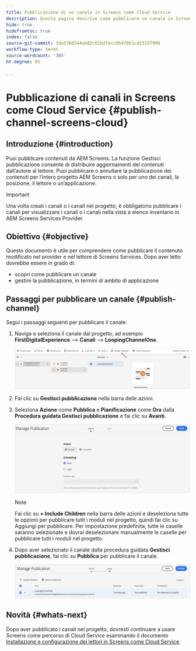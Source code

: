 ```yaml
---
title: Pubblicazione di un canale in Screens come Cloud Service
description: Questa pagina descrive come pubblicare un canale in Screens come Cloud Service.
hide: true
hidefromtoc: true
index: false
source-git-commit: 3da578d544ab82c61bdfecc0b470b1cd3315f996
workflow-type: tm+mt
source-wordcount: '305'
ht-degree: 0%

---
```



# Pubblicazione di canali in Screens come Cloud Service {#publish-channel-screens-cloud}

## Introduzione {#introduction}

Puoi pubblicare contenuti da AEM Screens. La funzione Gestisci pubblicazione consente di distribuire aggiornamenti dei contenuti dall’autore al lettore. Puoi pubblicare o annullare la pubblicazione dei contenuti per l’intero progetto AEM Screens o solo per uno dei canali, la posizione, il lettore o un’applicazione.

>[!IMPORTANT]
>Una volta creati i canali o i canali nel progetto, è obbligatorio pubblicare i canali per visualizzare i canali o i canali nella vista a elenco inventario in AEM Screens Services Provider.

## Obiettivo {#objective}

Questo documento è utile per comprendere come pubblicare il contenuto modificato nel provider e nel lettore di Screens Services. Dopo aver letto dovrebbe essere in grado di:

* scopri come pubblicare un canale
* gestire la pubblicazione, in termini di ambito di applicazione

## Passaggi per pubblicare un canale {#publish-channel}

Segui i passaggi seguenti per pubblicare il canale:

1. Naviga e seleziona il canale dal progetto, ad esempio **FirstDigitalExperience** —> **Canali** —> **LoopingChannelOne**.

   ![](/help/screens-cloud/assets/create-content/managepub-1.png)

1. Fai clic su **Gestisci pubblicazione** nella barra delle azioni.

1. Seleziona **Azione** come **Pubblica** e **Pianificazione** come **Ora** dalla **Procedura guidata Gestisci pubblicazione** e fai clic su **Avanti**.

   ![](/help/screens-cloud/assets/create-content/managepub-2.png)

   >[!NOTE]
   >Fai clic su **+ Include Children** nella barra delle azioni e deseleziona tutte le opzioni per pubblicare tutti i moduli nel progetto, quindi fai clic su Aggiungi per pubblicare. Per impostazione predefinita, tutte le caselle saranno selezionate e dovrai deselezionare manualmente le caselle per pubblicare tutti i moduli nel progetto.

1. Dopo aver selezionato il canale dalla procedura guidata **Gestisci pubblicazione**, fai clic su **Pubblica** per pubblicare il canale.

   ![](/help/screens-cloud/assets/create-content/managepub-3.png)


## Novità {#whats-next}

Dopo aver pubblicato i canali nel progetto, dovresti continuare a usare Screens come percorso di Cloud Service esaminando il documento [Installazione e configurazione dei lettori in Screens come Cloud Service](/help/screens-cloud/creating-content/manage-publish.md).
